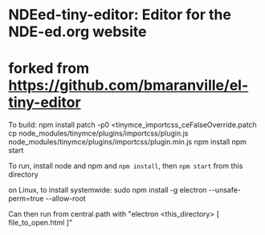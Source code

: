 # NDEed-tiny-editor: Editor for the NDE-ed.org website 
# forked from https://github.com/bmaranville/el-tiny-editor

To build:
npm install
patch -p0 <tinymce_importcss_ceFalseOverride.patch
cp node_modules/tinymce/plugins/importcss/plugin.js node_modules/tinymce/plugins/importcss/plugin.min.js
npm install
npm start

To run, install node and npm and `npm install`, then `npm start` from
this directory

on Linux, to install systemwide: sudo npm install -g electron --unsafe-perm=true --allow-root

Can then run from central path with "electron <this_directory> [ file_to_open.html ]"

